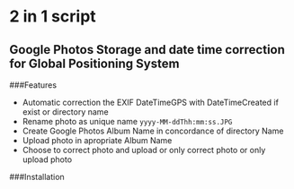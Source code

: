 # 2 in 1 script
## Google Photos Storage and date time correction for Global Positioning System
###Features
* Automatic correction the EXIF DateTimeGPS with DateTimeCreated if exist or directory name
* Rename photo as unique name ````yyyy-MM-ddThh:mm:ss.JPG````
* Create Google Photos Album Name in concordance of directory Name
* Upload photo in apropriate Album Name 
* Choose to correct photo and upload or only correct photo or only upload photo
 
###Installation



